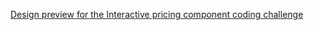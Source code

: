 [Design preview for the Interactive pricing component coding challenge](./design/desktop-preview.jpg)
